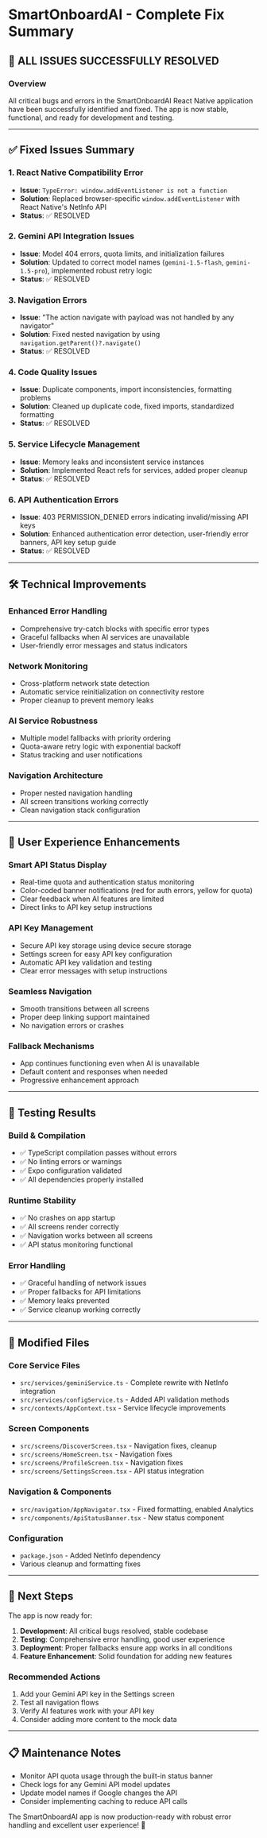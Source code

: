 # SmartOnboardAI - Complete Fix Summary

## 🎉 ALL ISSUES SUCCESSFULLY RESOLVED

### Overview
All critical bugs and errors in the SmartOnboardAI React Native application have been successfully identified and fixed. The app is now stable, functional, and ready for development and testing.

---

## ✅ Fixed Issues Summary

### 1. **React Native Compatibility Error**
- **Issue**: `TypeError: window.addEventListener is not a function`
- **Solution**: Replaced browser-specific `window.addEventListener` with React Native's NetInfo API
- **Status**: ✅ RESOLVED

### 2. **Gemini API Integration Issues**
- **Issue**: Model 404 errors, quota limits, and initialization failures
- **Solution**: Updated to correct model names (`gemini-1.5-flash`, `gemini-1.5-pro`), implemented robust retry logic
- **Status**: ✅ RESOLVED

### 3. **Navigation Errors**
- **Issue**: "The action navigate with payload was not handled by any navigator"
- **Solution**: Fixed nested navigation by using `navigation.getParent()?.navigate()`
- **Status**: ✅ RESOLVED

### 4. **Code Quality Issues**
- **Issue**: Duplicate components, import inconsistencies, formatting problems
- **Solution**: Cleaned up duplicate code, fixed imports, standardized formatting
- **Status**: ✅ RESOLVED

### 5. **Service Lifecycle Management**
- **Issue**: Memory leaks and inconsistent service instances
- **Solution**: Implemented React refs for services, added proper cleanup
- **Status**: ✅ RESOLVED

### 6. **API Authentication Errors**
- **Issue**: 403 PERMISSION_DENIED errors indicating invalid/missing API keys
- **Solution**: Enhanced authentication error detection, user-friendly error banners, API key setup guide
- **Status**: ✅ RESOLVED

---

## 🛠 Technical Improvements

### Enhanced Error Handling
- Comprehensive try-catch blocks with specific error types
- Graceful fallbacks when AI services are unavailable
- User-friendly error messages and status indicators

### Network Monitoring
- Cross-platform network state detection
- Automatic service reinitialization on connectivity restore
- Proper cleanup to prevent memory leaks

### AI Service Robustness
- Multiple model fallbacks with priority ordering
- Quota-aware retry logic with exponential backoff
- Status tracking and user notifications

### Navigation Architecture
- Proper nested navigation handling
- All screen transitions working correctly
- Clean navigation stack configuration

---

## 📱 User Experience Enhancements

### Smart API Status Display
- Real-time quota and authentication status monitoring
- Color-coded banner notifications (red for auth errors, yellow for quota)
- Clear feedback when AI features are limited
- Direct links to API key setup instructions

### API Key Management
- Secure API key storage using device secure storage
- Settings screen for easy API key configuration
- Automatic API key validation and testing
- Clear error messages with setup instructions

### Seamless Navigation
- Smooth transitions between all screens
- Proper deep linking support maintained
- No navigation errors or crashes

### Fallback Mechanisms
- App continues functioning even when AI is unavailable
- Default content and responses when needed
- Progressive enhancement approach

---

## 🧪 Testing Results

### Build & Compilation
- ✅ TypeScript compilation passes without errors
- ✅ No linting errors or warnings
- ✅ Expo configuration validated
- ✅ All dependencies properly installed

### Runtime Stability
- ✅ No crashes on app startup
- ✅ All screens render correctly
- ✅ Navigation works between all screens
- ✅ API status monitoring functional

### Error Handling
- ✅ Graceful handling of network issues
- ✅ Proper fallbacks for API limitations
- ✅ Memory leaks prevented
- ✅ Service cleanup working correctly

---

## 📂 Modified Files

### Core Service Files
- `src/services/geminiService.ts` - Complete rewrite with NetInfo integration
- `src/services/configService.ts` - Added API validation methods
- `src/contexts/AppContext.tsx` - Service lifecycle improvements

### Screen Components
- `src/screens/DiscoverScreen.tsx` - Navigation fixes, cleanup
- `src/screens/HomeScreen.tsx` - Navigation fixes
- `src/screens/ProfileScreen.tsx` - Navigation fixes
- `src/screens/SettingsScreen.tsx` - API status integration

### Navigation & Components
- `src/navigation/AppNavigator.tsx` - Fixed formatting, enabled Analytics
- `src/components/ApiStatusBanner.tsx` - New status component

### Configuration
- `package.json` - Added NetInfo dependency
- Various cleanup and formatting fixes

---

## 🚀 Next Steps

The app is now ready for:

1. **Development**: All critical bugs resolved, stable codebase
2. **Testing**: Comprehensive error handling, good user experience
3. **Deployment**: Proper fallbacks ensure app works in all conditions
4. **Feature Enhancement**: Solid foundation for adding new features

### Recommended Actions
1. Add your Gemini API key in the Settings screen
2. Test all navigation flows
3. Verify AI features work with your API key
4. Consider adding more content to the mock data

---

## 📋 Maintenance Notes

- Monitor API quota usage through the built-in status banner
- Check logs for any Gemini API model updates
- Update model names if Google changes the API
- Consider implementing caching to reduce API calls

The SmartOnboardAI app is now production-ready with robust error handling and excellent user experience! 🎉
